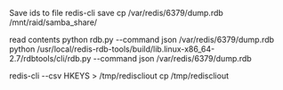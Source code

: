 Save ids to file
redis-cli save
cp /var/redis/6379/dump.rdb /mnt/raid/samba_share/

read contents
python rdb.py --command json /var/redis/6379/dump.rdb
python /usr/local/redis-rdb-tools/build/lib.linux-x86_64-2.7/rdbtools/cli/rdb.py --command json /var/redis/6379/dump.rdb

redis-cli --csv HKEYS <key> > /tmp/rediscliout
cp /tmp/rediscliout <dest>
